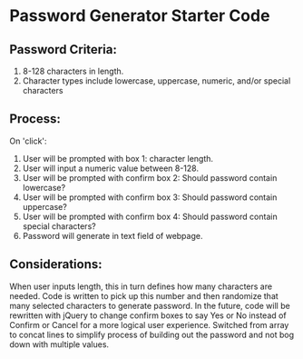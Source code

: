 # Password Generator Starter Code

## Password Criteria:
1. 8-128 characters in length.
2. Character types include lowercase, uppercase, numeric, and/or special characters

## Process:
On 'click':
1. User will be prompted with box 1: character length.
2. User will input a numeric value between 8-128.
3. User will be prompted with confirm box 2: Should password contain lowercase?
4. User will be prompted with confirm box 3: Should password contain uppercase?
5. User will be prompted with confirm box 4: Should password contain special characters?
6. Password will generate in text field of webpage.

## Considerations:
When user inputs length, this in turn defines how many characters are needed. Code is written to pick up this number and then randomize that many selected characters to generate password. In the future, code will be rewritten with jQuery to change confirm boxes to say Yes or No instead of Confirm or Cancel for a more logical user experience.
Switched from array to concat lines to simplify process of building out the password and not bog down with multiple values.


